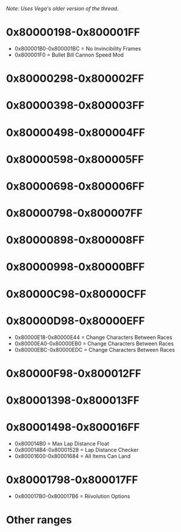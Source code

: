 *Note: Uses Vega's older version of the thread.*

# 0x80000198-0x800001FF
- 0x800001B0-0x800001BC = No Invincibility Frames
- 0x800001F0 = Bullet Bill Cannon Speed Mod 

# 0x80000298-0x800002FF

# 0x80000398-0x800003FF

# 0x80000498-0x800004FF

# 0x80000598-0x800005FF

# 0x80000698-0x800006FF

# 0x80000798-0x800007FF

# 0x80000898-0x800008FF

# 0x80000998-0x80000BFF

# 0x80000C98-0x80000CFF

# 0x80000D98-0x80000EFF
- 0x80000E18-0x80000E44 = Change Characters Between Races
- 0x80000EA0-0x80000EB0 = Change Characters Between Races
- 0x80000EBC-0x80000EDC = Change Characters Between Races

# 0x80000F98-0x800012FF

# 0x80001398-0x800013FF

# 0x80001498-0x800016FF
- 0x800014B0 = Max Lap Distance Float
- 0x800014B4-0x80001528 = Lap Distance Checker
- 0x80001600-0x80001684 = All Items Can Land

# 0x80001798-0x800017FF
- 0x800017B0-0x800017B6 = Riivolution Options

# Other ranges
